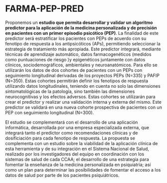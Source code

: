 # FARMA-PEP-PRED
Proponemos un **estudio que permita desarrollar y validar un algoritmo predictor para la aplicación de la medicina personalizada y de precisión en pacientes con un primer episodio psicótico (PEP)**. La finalidad de este predictor será estratificar los pacientes con PEPs de acuerdo con su fenotipo de respuesta a los antipsicóticos (APs), permitiendo seleccionar la estrategia de tratamiento más apropiada. Este predictor integrará, mediante técnicas de aprendizaje automático, datos farmacogenéticos (medidos como puntuaciones de riesgo )y epigenéticos juntamente con datos clínicos, sociodemográficos, ambientales y neuroanatómicos. Para ello se utilizarán los datos de dos cohortes de pacientes con un PEPs con seguimiento longitudinal derivadas de los proyectos PEPs (N=335) y PAFIP (N=350). Estas cohortes permitirán definir los fenotipos de respuesta utilizando datos longitudinales, teniendo en cuenta no solo las dimensiones sintomatológicas de la patología, sino también las dimensiones neurocognitivas y los efectos adversos. Estas cohortes se utilizarán para crear el predictor y realizar una validación interna y externa del mismo. Este predictor se validará en una nueva cohorte prospectiva de pacientes con un PEP con seguimiento longitudinal (N=300). 

El estudio se complementará con el desarrollo de una aplicación informática, desarrollada por una empresa especializada externa, que integrará tanto el predictor como recomendaciones clínicas y de dosificiación para cada fenotipo de respuesta. La propuesta se complementa con un estudio sobre la viabilidad de la aplicación clínica de esta herramienta y de su integración en el Sistema Nacional de Salud, realizado por los investigadores del equipo en coordinación con los sistemas de salud de cada CCAA; el desarrollo de una estrategia para fomentar la enseñanza de la medicina personalizada en psiquiatria; así como un plan para determinar las posibilidades de fomentar el acceso a los datos de salud por parte de los pacientes psiquiátricos.
